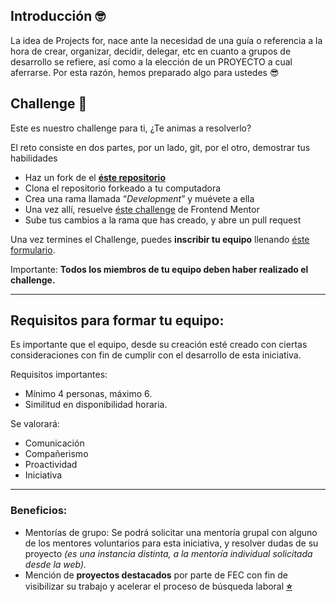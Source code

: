 ## **Introducción** 🤓


La idea de Projects for, nace ante la necesidad de una guía o referencia a la hora de crear, organizar, decidir, delegar, etc en cuanto a grupos de desarrollo se refiere, así como a la elección de un PROYECTO a cual aferrarse. Por esta razón, hemos preparado algo para ustedes 😎


## **Challenge** 🚀


Este es nuestro challenge para ti, ¿Te animas a resolverlo? 

El reto consiste en dos partes, por un lado, git, por el otro, demostrar tus habilidades 

- Haz un fork de el [**éste repositorio**](https://github.com/frontendcafe/buddies-finder-registration)
- Clona el repositorio forkeado a tu computadora
- Crea una rama llamada “*Development*” y muévete a ella
- Una vez allí, resuelve [éste challenge](https://www.frontendmentor.io/challenges/profile-card-component-cfArpWshJ) de Frontend Mentor
- Sube tus cambios a la rama que has creado, y abre un pull request

Una vez termines el Challenge, puedes **inscribir tu equipo** llenando [éste formulario](http://www.google.com).

Importante: **Todos los miembros de tu equipo deben haber realizado el challenge.**

________________
## **Requisitos para formar tu equipo:**

Es importante que el equipo, desde su creación esté creado con ciertas consideraciones con fin de cumplir con el desarrollo de esta iniciativa. 

Requisitos importantes: 

- Mínimo 4 personas, máximo 6.
- Similitud en disponibilidad horaria.

Se valorará:

- Comunicación
- Compañerismo
- Proactividad
- Iniciativa

________________
### **Beneficios:**

- Mentorías de grupo: Se podrá solicitar una mentoría grupal con alguno de los mentores voluntarios para esta iniciativa, y resolver dudas de su proyecto *(es una instancia distinta, a la mentoría individual solicitada desde la web).*
- Mención de **proyectos destacados** por parte de FEC con fin de visibilizar su trabajo y acelerar el proceso de búsqueda laboral **[⭐](https://emojipedia.org/star/)**